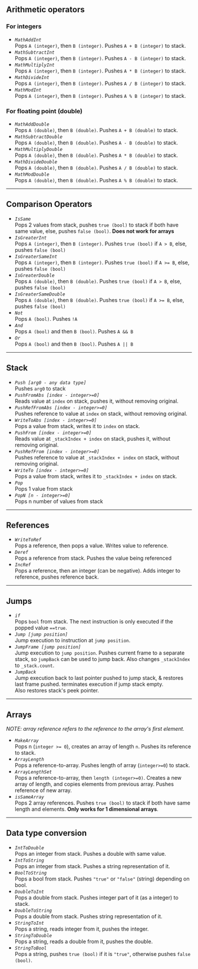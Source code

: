 ## Arithmetic operators

### For integers
* _`MathAddInt`_  
Pops `A (integer)`, then `B (integer)`. Pushes `A + B (integer)` to stack.
* _`MathSubtractInt`_  
Pops `A (integer)`, then `B (integer)`. Pushes `A - B (integer)` to stack.
* _`MathMultiplyInt`_  
Pops `A (integer)`, then `B (integer)`. Pushes `A * B (integer)` to stack.
* _`MathDivideInt`_  
Pops `A (integer)`, then `B (integer)`. Pushes `A / B (integer)` to stack.
* _`MathModInt`_  
Pops `A (integer)`, then `B (integer)`. Pushes `A % B (integer)` to stack.

### For floating point (double)
* _`MathAddDouble`_  
Pops `A (double)`, then `B (double)`. Pushes `A + B (double)` to stack.
* _`MathSubtractDouble`_  
Pops `A (double)`, then `B (double)`. Pushes `A - B (double)` to stack.
* _`MathMultiplyDouble`_  
Pops `A (double)`, then `B (double)`. Pushes `A * B (double)` to stack.
* _`MathDivideDouble`_  
Pops `A (double)`, then `B (double)`. Pushes `A / B (double)` to stack.
* _`MathModDouble`_  
Pops `A (double)`, then `B (double)`. Pushes `A % B (double)` to stack.

---

## Comparison Operators
* _`IsSame`_  
Pops 2 values from stack, pushes `true (bool)` to stack if both have same value, else, pushes `false (bool)`. **Does not work for arrays**
* _`IsGreaterInt`_  
Pops `A (integer)`, then `B (integer)`. Pushes `true (bool)` if `A > B`, else, pushes `false (bool)`
* _`IsGreaterSameInt`_  
Pops `A (integer)`, then `B (integer)`. Pushes `true (bool)` if `A >= B`, else, pushes `false (bool)`
* _`IsGreaterDouble`_  
Pops `A (double)`, then `B (double)`. Pushes `true (bool)` if `A > B`, else, pushes `false (bool)`
* _`IsGreaterSameDouble`_  
Pops `A (double)`, then `B (double)`. Pushes `true (bool)` if `A >= B`, else, pushes `false (bool)`
* _`Not`_  
Pops `A (bool)`. Pushes `!A`
* _`And`_  
Pops `A (bool)` and then `B (bool)`. Pushes `A && B`
* _`Or`_  
Pops `A (bool)` and then `B (bool)`. Pushes `A || B`

---

## Stack
* _`Push [arg0 - any data type]`_  
Pushes `arg0` to stack
* _`PushFromAbs [index - integer>=0]`_  
Reads value at `index` on stack, pushes it, without removing original.
* _`PushRefFromAbs [index - integer>=0]`_  
Pushes reference to value at `index` on stack, without removing original.
* _`WriteToAbs [index - integer>=0]`_  
Pops a value from stack, writes it to `index` on stack.
* _`PushFrom [index - integer>=0]`_  
Reads value at `_stackIndex + index` on stack, pushes it, without removing original.
* _`PushRefFrom [index - integer>=0]`_  
Pushes reference to value at `_stackIndex + index` on stack, without removing original.
* _`WriteTo [index - integer>=0]`_  
Pops a value from stack, writes it to `_stackIndex + index` on stack.
* _`Pop`_  
Pops 1 value from stack
* _`PopN [n - integer>=0]`_  
Pops n number of values from stack

---

## References
* _`WriteToRef`_  
Pops a reference, then pops a value. Writes value to reference.
* _`Deref`_  
Pops a reference from stack. Pushes the value being referenced
* _`IncRef`_  
Pops a reference, then an integer (can be negative). Adds integer to reference, pushes reference back.

---

## Jumps
* _`if`_  
Pops `bool` from stack. The next instruction is only executed if the popped value `==true`.
* _`Jump [jump position]`_  
Jump execution to instruction at `jump position`.
* _`JumpFrame [jump position]`_  
Jump execution to `jump position`. Pushes current frame to a separate stack, so `jumpBack` can be used to jump back.
Also changes `_stackIndex` to `_stack.count`.
* _`JumpBack`_  
Jump execution back to last pointer pushed to jump stack, & restores last frame pushed. terminates execution if jump stack empty.  
Also restores stack's peek pointer.

---

## Arrays

_NOTE: array reference refers to the reference to the array's first element._

* _`MakeArray`_  
Pops n (`integer >= 0`), creates an array of length `n`. Pushes its reference to stack.
* _`ArrayLength`_  
Pops a reference-to-array. Pushes length of array (`integer>=0`) to stack.
* _`ArrayLengthSet`_  
Pops a reference-to-array, then `length (integer>=0)`. Creates a new array of length, and copies elements from previous array. Pushes reference of new array.
* _`isSameArray`_  
Pops 2 array references. Pushes `true (bool)` to stack if both have same length and elements. **Only works for 1 dimensional arrays**.

---

## Data type conversion
* _`IntToDouble`_  
Pops an integer from stack. Pushes a double with same value.
* _`IntToString`_  
Pops an integer from stack. Pushes a string representation of it.
* _`BoolToString`_  
Pops a bool from stack. Pushes `"true"` or `"false"` (string) depending on bool.
* _`DoubleToInt`_  
Pops a double from stack. Pushes integer part of it (as a integer) to stack.
* _`DoubleToString`_  
Pops a double from stack. Pushes string representation of it.
* _`StringToInt`_  
Pops a string, reads integer from it, pushes the integer.
* _`StringToDouble`_  
Pops a string, reads a double from it, pushes the double.
* _`StringToBool`_  
Pops a string, pushes `true (bool)` if it is `"true"`, otherwise pushes `false (bool)`.
